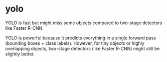# yolo

YOLO is fast but might miss some objects compared to two-stage detectors like Faster R-CNN.

YOLO is powerful because it predicts everything in a single forward pass (bounding boxes + class labels). However, for tiny objects or highly overlapping objects, two-stage detectors (like Faster R-CNN) might still be slightly better.
